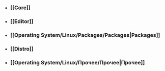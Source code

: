 - ### [[Core]]
- ### [[Editor]]
- ### [[Operating System/Linux/Packages/Packages|Packages]]
- ### [[Distro]]
- ### [[Operating System/Linux/Прочее/Прочее|Прочее]]
